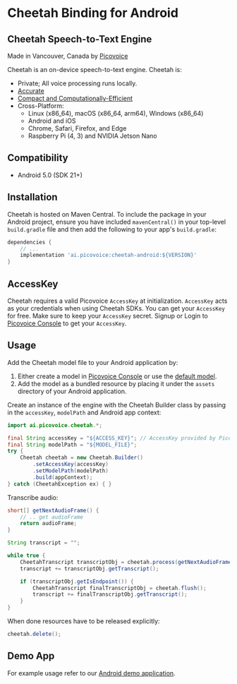 # Cheetah Binding for Android

## Cheetah Speech-to-Text Engine

Made in Vancouver, Canada by [Picovoice](https://picovoice.ai)

Cheetah is an on-device speech-to-text engine. Cheetah is:

- Private; All voice processing runs locally.
- [Accurate](https://picovoice.ai/docs/benchmark/stt/)
- [Compact and Computationally-Efficient](https://github.com/Picovoice/speech-to-text-benchmark#rtf)
- Cross-Platform:
    - Linux (x86_64), macOS (x86_64, arm64), Windows (x86_64)
    - Android and iOS
    - Chrome, Safari, Firefox, and Edge
    - Raspberry Pi (4, 3) and NVIDIA Jetson Nano

## Compatibility

- Android 5.0 (SDK 21+)

## Installation

Cheetah is hosted on Maven Central. To include the package in your Android project, ensure you have
included `mavenCentral()` in your top-level `build.gradle` file and then add the following to your
app's `build.gradle`:

```groovy
dependencies {
    // ...
    implementation 'ai.picovoice:cheetah-android:${VERSION}'
}
```

## AccessKey

Cheetah requires a valid Picovoice `AccessKey` at initialization. `AccessKey` acts as your credentials when using Cheetah SDKs.
You can get your `AccessKey` for free. Make sure to keep your `AccessKey` secret.
Signup or Login to [Picovoice Console](https://console.picovoice.ai/) to get your `AccessKey`.

## Usage

Add the Cheetah model file to your Android application by:

1. Either create a model in [Picovoice Console](https://console.picovoice.ai/) or use the [default model](/lib/common).
2. Add the model as a bundled resource by placing it under the `assets` directory of your Android application.

Create an instance of the engine with the Cheetah Builder class by passing in the `accessKey`, `modelPath` and Android app context:

```java
import ai.picovoice.cheetah.*;

final String accessKey = "${ACCESS_KEY}"; // AccessKey provided by Picovoice Console (https://console.picovoice.ai/)
final String modelPath = "${MODEL_FILE}";
try {
    Cheetah cheetah = new Cheetah.Builder()
        .setAccessKey(accessKey)
        .setModelPath(modelPath)
        .build(appContext);
} catch (CheetahException ex) { }
```

Transcribe audio:

```java
short[] getNextAudioFrame() {
    // .. get audioFrame
    return audioFrame;
}

String transcript = "";

while true {
    CheetahTranscript transcriptObj = cheetah.process(getNextAudioFrame());
    transcript += transcriptObj.getTranscript();

    if (transcriptObj.getIsEndpoint()) {
        CheetahTranscript finalTranscriptObj = cheetah.flush();
        transcript += finalTranscriptObj.getTranscript();
    }
}
```

When done resources have to be released explicitly:

```java
cheetah.delete();
```

## Demo App

For example usage refer to our [Android demo application](./demo/android).

